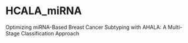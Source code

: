 # HCALA_miRNA
Optimizing miRNA-Based Breast Cancer Subtyping with AHALA: A Multi-Stage Classification Approach

